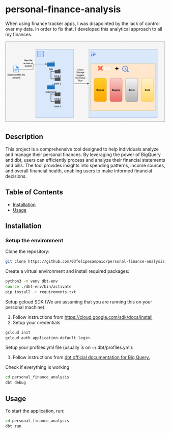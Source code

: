 # personal-finance-analysis
When using finance tracker apps, I was disapointed by the lack of control over my data. In order to fix that, I developed this analytical approach to all my finances.

![App architecture](docs/imgs/finance.png)

## Description
This project is a comprehensive tool designed to help individuals analyze and manage their personal finances. By leveraging the power of BigQuery and dbt, users can efficiently process and analyze their financial statements and bills. The tool provides insights into spending patterns, income sources, and overall financial health, enabling users to make informed financial decisions.

## Table of Contents
- [Installation](#installation)
- [Usage](#usage)


## Installation
### Setup the environment
Clone the repository:
```bash
git clone https://github.com/03felipesampaio/personal-finance-analysis.git
```

Create a virtual environment and install required packages:
```bash
python3 -m venv dbt-env
source ./dbt-env/bin/activate
pip install -r requirements.txt
```

Setup gcloud SDK (We are assuming that you are running this on your personal machine):
1. Follow instructions from https://cloud.google.com/sdk/docs/install
2. Setup your credentials
```bash
gcloud init
gcloud auth application-default login
```

Setup your profiles.yml file (usually is on ~/.dbt/profiles.yml):

1. Follow instructions from [dbt official documentation for Big Query.](https://docs.getdbt.com/docs/core/connect-data-platform/bigquery-setup)


Check if everything is working
```bash
cd personal_finance_analysis
dbt debug
```

## Usage
To start the application, run:
```bash
cd personal_finance_analysis
dbt run
```
